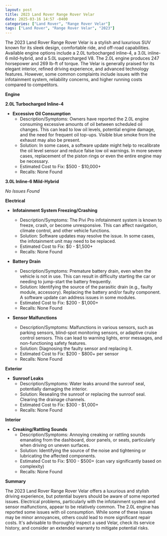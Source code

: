 ```yaml
---
layout: post
title: 2023 Land Rover Range Rover Velar
date: 2025-03-16 14:57 -0400
categories: ["Land Rover", "Range Rover Velar"]
tags: ["Land Rover", "Range Rover Velar", "2023"]
---
```

The 2023 Land Rover Range Rover Velar is a stylish and luxurious SUV known for its sleek design, comfortable ride, and off-road capabilities. Available engine options include a 2.0L turbocharged inline-4, a 3.0L inline-6 mild-hybrid, and a 5.0L supercharged V8. The 2.0L engine produces 247 horsepower and 269 lb-ft of torque. The Velar is generally praised for its elegant interior, refined driving experience, and advanced technology features. However, some common complaints include issues with the infotainment system, reliability concerns, and higher running costs compared to competitors.

**Engine**

**2.0L Turbocharged Inline-4**

*   **Excessive Oil Consumption**
    *   Description/Symptoms: Owners have reported the 2.0L engine consuming excessive amounts of oil between scheduled oil changes. This can lead to low oil levels, potential engine damage, and the need for frequent oil top-ups. Visible blue smoke from the exhaust may also be present.
    *   Solution: In some cases, a software update might help to recalibrate the oil level sensor and reduce false low oil warnings. In more severe cases, replacement of the piston rings or even the entire engine may be necessary.
    *   Estimated Cost to Fix: $500 - $10,000+
    *   Recalls: None Found

**3.0L Inline-6 Mild-Hybrid**

*No Issues Found*

**Electrical**

*   **Infotainment System Freezing/Crashing**
    *   Description/Symptoms: The Pivi Pro infotainment system is known to freeze, crash, or become unresponsive. This can affect navigation, climate control, and other vehicle functions.
    *   Solution: Software updates may resolve the issue. In some cases, the infotainment unit may need to be replaced.
    *   Estimated Cost to Fix: $0 - $1,500+
    *   Recalls: None Found

*   **Battery Drain**
    *   Description/Symptoms: Premature battery drain, even when the vehicle is not in use. This can result in difficulty starting the car or needing to jump-start the battery frequently.
    *   Solution: Identifying the source of the parasitic drain (e.g., faulty module, accessory). Replacing the battery and/or faulty component. A software update can address issues in some modules.
    *   Estimated Cost to Fix: $200 - $1,000+
    *   Recalls: None Found

*   **Sensor Malfunctions**
    *   Description/Symptoms: Malfunctions in various sensors, such as parking sensors, blind-spot monitoring sensors, or adaptive cruise control sensors. This can lead to warning lights, error messages, and non-functioning safety features.
    *   Solution: Diagnosing the faulty sensor and replacing it.
    *   Estimated Cost to Fix: $200 - $800+ per sensor
    *   Recalls: None Found

**Exterior**

*   **Sunroof Leaks**
    *   Description/Symptoms: Water leaks around the sunroof seal, potentially damaging the interior.
    *   Solution: Resealing the sunroof or replacing the sunroof seal. Clearing the drainage channels.
    *   Estimated Cost to Fix: $300 - $1,000+
    *   Recalls: None Found

**Interior**

*   **Creaking/Rattling Sounds**
    *   Description/Symptoms: Annoying creaking or rattling sounds emanating from the dashboard, door panels, or seats, particularly when driving on uneven surfaces.
    *   Solution: Identifying the source of the noise and tightening or lubricating the affected components.
    *   Estimated Cost to Fix: $100 - $500+ (can vary significantly based on complexity)
    *   Recalls: None Found

**Summary**

The 2023 Land Rover Range Rover Velar offers a luxurious and stylish driving experience, but potential buyers should be aware of some reported issues. Electrical problems, particularly with the infotainment system and sensor malfunctions, appear to be relatively common. The 2.0L engine has reported some issues with oil consumption. While some of these issues may be minor annoyances, others could lead to more significant repair costs. It's advisable to thoroughly inspect a used Velar, check its service history, and consider an extended warranty to mitigate potential risks.

